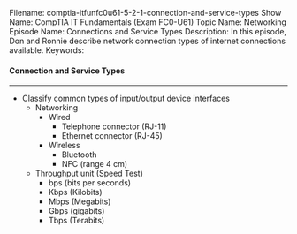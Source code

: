 Filename: comptia-itfunfc0u61-5-2-1-connection-and-service-types
Show Name: CompTIA IT Fundamentals (Exam FC0-U61)
Topic Name: Networking
Episode Name: Connections and Service Types
Description: In this episode, Don and Ronnie describe network connection types of internet connections available. 
Keywords:

#### Connection and Service Types
---

* Classify common types of input/output device interfaces
	+ Networking
		- Wired
			+ Telephone connector (RJ-11) 
			+ Ethernet connector (RJ-45)
		- Wireless
			+ Bluetooth 
			+ NFC (range 4 cm)
	* Throughput unit (Speed Test)
		+ bps (bits per seconds)
		+ Kbps (Kilobits)
		+ Mbps (Megabits)
		+ Gbps (gigabits)
		+ Tbps (Terabits)